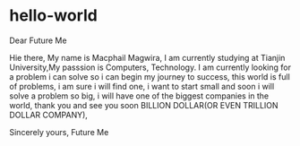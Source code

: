 # hello-world

Dear Future Me

Hie there, My name is Macphail Magwira, I am currently studying at Tianjin University,My passsion is Computers, Technology. I am currently looking for a problem i can solve so i can begin my journey to success, this world is full of problems, i am sure i will find one, i want to start small and soon i will solve a problem so big, i will have one of the biggest companies in the world, thank you and see you soon BILLION DOLLAR(OR EVEN TRILLION DOLLAR COMPANY),

Sincerely yours,
Future Me
